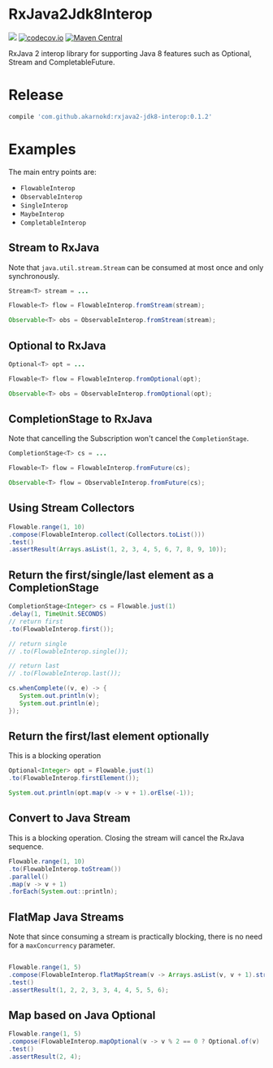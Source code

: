 # RxJava2Jdk8Interop


<a href='https://travis-ci.org/akarnokd/RxJava2Jdk8Interop/builds'><img src='https://travis-ci.org/akarnokd/RxJava2Jdk8Interop.svg?branch=master'></a>
[![codecov.io](http://codecov.io/github/akarnokd/RxJava2Jdk8Interop/coverage.svg?branch=master)](http://codecov.io/github/akarnokd/RxJava2Jdk8Interop?branch=master)
[![Maven Central](https://maven-badges.herokuapp.com/maven-central/com.github.akarnokd/rxjava2-jdk8-interop/badge.svg)](https://maven-badges.herokuapp.com/maven-central/com.github.akarnokd/rxjava2-jdk8-interop)


RxJava 2 interop library for supporting Java 8 features such as Optional, Stream and CompletableFuture.

# Release

```groovy
compile 'com.github.akarnokd:rxjava2-jdk8-interop:0.1.2'
```

# Examples

The main entry points are:

  - `FlowableInterop`
  - `ObservableInterop`
  - `SingleInterop`
  - `MaybeInterop`
  - `CompletableInterop`

## Stream to RxJava

Note that `java.util.stream.Stream` can be consumed at most once and only
synchronously.

```java
Stream<T> stream = ...

Flowable<T> flow = FlowableInterop.fromStream(stream);

Observable<T> obs = ObservableInterop.fromStream(stream);
```

## Optional to RxJava

```java
Optional<T> opt = ...

Flowable<T> flow = FlowableInterop.fromOptional(opt);

Observable<T> obs = ObservableInterop.fromOptional(opt);
```

## CompletionStage to RxJava

Note that cancelling the Subscription won't cancel the `CompletionStage`.

```java
CompletionStage<T> cs = ...

Flowable<T> flow = FlowableInterop.fromFuture(cs);

Observable<T> flow = ObservableInterop.fromFuture(cs);
```

## Using Stream Collectors

```java
Flowable.range(1, 10)
.compose(FlowableInterop.collect(Collectors.toList()))
.test()
.assertResult(Arrays.asList(1, 2, 3, 4, 5, 6, 7, 8, 9, 10));
```

## Return the first/single/last element as a CompletionStage

```java
CompletionStage<Integer> cs = Flowable.just(1)
.delay(1, TimeUnit.SECONDS)
// return first
.to(FlowableInterop.first());

// return single
// .to(FlowableInterop.single());

// return last
// .to(FlowableInterop.last());

cs.whenComplete((v, e) -> {
   System.out.println(v);
   System.out.println(e);
});
```

## Return the first/last element optionally

This is a blocking operation

```java
Optional<Integer> opt = Flowable.just(1)
.to(FlowableInterop.firstElement());

System.out.println(opt.map(v -> v + 1).orElse(-1));
```

## Convert to Java Stream

This is a blocking operation. Closing the stream will cancel the RxJava sequence.

```java
Flowable.range(1, 10)
.to(FlowableInterop.toStream())
.parallel()
.map(v -> v + 1)
.forEach(System.out::println);
```

## FlatMap Java Streams

Note that since consuming a stream is practically blocking, there is no need
for a `maxConcurrency` parameter.

```java

Flowable.range(1, 5)
.compose(FlowableInterop.flatMapStream(v -> Arrays.asList(v, v + 1).stream()))
.test()
.assertResult(1, 2, 2, 3, 3, 4, 4, 5, 5, 6);
```

## Map based on Java Optional

```java
Flowable.range(1, 5)
.compose(FlowableInterop.mapOptional(v -> v % 2 == 0 ? Optional.of(v) : Optional.empty()))
.test()
.assertResult(2, 4);
```
